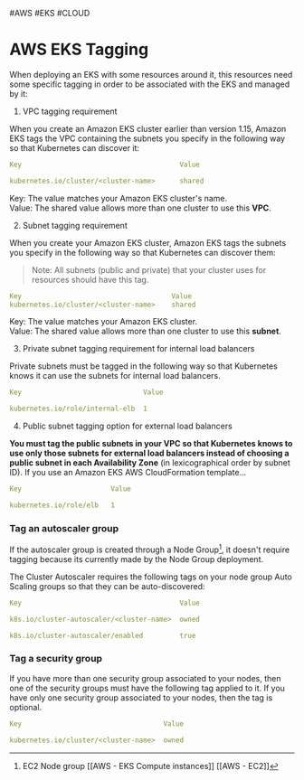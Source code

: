 #AWS #EKS #CLOUD

# AWS EKS Tagging

When deploying an EKS with some resources around it, this resources need some specific tagging in order to be associated with the EKS and managed by it: 

1. VPC tagging requirement

When you create an Amazon EKS cluster earlier than version 1.15, Amazon EKS tags the VPC containing the subnets you specify in the following way so that Kubernetes can discover it:

```yaml
Key                                       Value

kubernetes.io/cluster/<cluster-name>      shared
```

Key: The value matches your Amazon EKS cluster's name.  
Value: The shared value allows more than one cluster to use this **VPC**.

2. Subnet tagging requirement

When you create your Amazon EKS cluster, Amazon EKS tags the subnets you specify in the following way so that Kubernetes can discover them:

> Note: All subnets (public and private) that your cluster uses for resources should have this tag.

```yaml
Key                                     Value
kubernetes.io/cluster/<cluster-name>    shared
```

Key: The value matches your Amazon EKS cluster.  
Value: The shared value allows more than one cluster to use this **subnet**.

3. Private subnet tagging requirement for internal load balancers

Private subnets must be tagged in the following way so that Kubernetes knows it can use the subnets for internal load balancers.

```yaml
Key                              Value

kubernetes.io/role/internal-elb  1
```

4. Public subnet tagging option for external load balancers

**You must tag the public subnets in your VPC so that Kubernetes knows to use only those subnets for external load balancers instead of choosing a public subnet in each Availability Zone** (in lexicographical order by subnet ID). If you use an Amazon EKS AWS CloudFormation template...

```yaml
Key                      Value

kubernetes.io/role/elb   1
```

### Tag an autoscaler group

If the autoscaler group is created through a Node Group[^1], it doesn't require tagging because its currently made by the Node Group deployment. 

The Cluster Autoscaler requires the following tags on your node group Auto Scaling groups so that they can be auto-discovered: 

```yaml
Key                                       Value

k8s.io/cluster-autoscaler/<cluster-name>  owned

k8s.io/cluster-autoscaler/enabled         true
```

### Tag a security group

If you have more than one security group associated to your nodes, then one of the security groups must have the following tag applied to it. If you have only one security group associated to your nodes, then the tag is optional.

```yaml
Key                                   Value

kubernetes.io/cluster/<cluster-name>  owned
```

[^1]: EC2 Node group [[AWS - EKS Compute instances]] [[AWS - EC2]] 